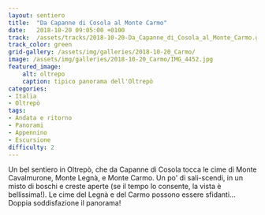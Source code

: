 ```yaml
---
layout: sentiero
title:  "Da Capanne di Cosola al Monte Carmo"
date:   2018-10-20 09:05:00 +0100
track:  /assets/tracks/2018-10-20-Da_Capanne_di_Cosola_al_Monte_Carmo.gpx
track_color: green
grid-gallery: /assets/img/galleries/2018-10-20_Carmo/
image: /assets/img/galleries/2018-10-20_Carmo/IMG_4452.jpg
featured_image:
    alt: oltrepo
    caption: tipico panorama dell'Oltrepò
categories:
- Italia
- Oltrepò
tags:
- Andata e ritorno
- Panorami
- Appennino
- Escursione
difficulty: 2
---
```


Un bel sentiero in Oltrepò, che da Capanne di Cosola tocca le cime di Monte Cavalmurone, Monte Legnà, e Monte Carmo. Un po' di sali-scendi, in un misto di boschi e creste aperte (se il tempo lo consente, la vista è bellissima!).
Le cime del Legnà e del Carmo possono essere sfidanti... Doppia soddisfazione il panorama!
